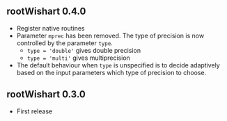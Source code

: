 ## rootWishart 0.4.0
 - Register native routines
 - Parameter `mprec` has been removed. The type of precision is now controlled by the parameter `type`.
   - `type = 'double'` gives double precision
   - `type = 'multi'` gives multiprecision
 - The default behaviour when `type` is unspecified is to decide adaptively based on the input parameters which type of precision to choose.

## rootWishart 0.3.0
 - First release
